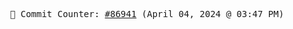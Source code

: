 <p align="center">
    <samp>
        📮 Commit Counter: <a href="https://github.com/Javascript-void0/Javascript-void0/commits/main">#86941</a> (April 04, 2024 @ 03:47 PM)
    </samp>
</p>